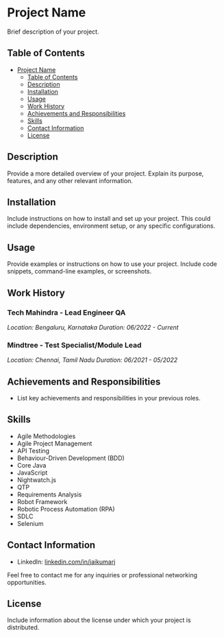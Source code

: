# Project Name

Brief description of your project.

## Table of Contents

- [Project Name](#project-name)
  - [Table of Contents](#table-of-contents)
  - [Description](#description)
  - [Installation](#installation)
  - [Usage](#usage)
  - [Work History](#work-history)
  - [Achievements and Responsibilities](#achievements-and-responsibilities)
  - [Skills](#skills)
  - [Contact Information](#contact-information)
  - [License](#license)

## Description

Provide a more detailed overview of your project. Explain its purpose, features, and any other relevant information.

## Installation

Include instructions on how to install and set up your project. This could include dependencies, environment setup, or any specific configurations.

## Usage

Provide examples or instructions on how to use your project. Include code snippets, command-line examples, or screenshots.

## Work History

### Tech Mahindra - Lead Engineer QA
*Location: Bengaluru, Karnataka*
*Duration: 06/2022 - Current*

### Mindtree - Test Specialist/Module Lead
*Location: Chennai, Tamil Nadu*
*Duration: 06/2021 - 05/2022*

## Achievements and Responsibilities

- List key achievements and responsibilities in your previous roles.

## Skills

- Agile Methodologies
- Agile Project Management
- API Testing
- Behaviour-Driven Development (BDD)
- Core Java
- JavaScript
- Nightwatch.js
- QTP
- Requirements Analysis
- Robot Framework
- Robotic Process Automation (RPA)
- SDLC
- Selenium

## Contact Information

- LinkedIn: [linkedin.com/in/jaikumarj](https://www.linkedin.com/in/jaikumarj)

Feel free to contact me for any inquiries or professional networking opportunities.

## License

Include information about the license under which your project is distributed.
